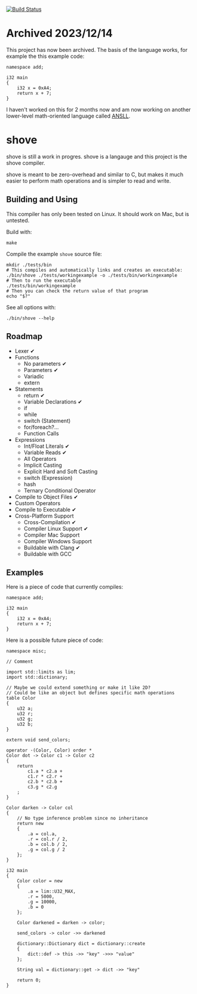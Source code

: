 [![Build Status](https://github.com/penguin-teal/shove/actions/workflows/Build.yml/badge.svg)](https://github.com/penguin-teal/shove/actions/workflows/Build.yml)

# Archived 2023/12/14

This project has now been archived. The basis of the language works, for example the
this example code:

```shove
namespace add;

i32 main
{
    i32 x = 0xA4;
    return x + 7;
}
```

I haven't worked on this for 2 months now and am now working on another
lower-level math-oriented language called
[ANSLL](https://github.com/penguin-teal/ANSLL).

# shove

shove is still a work in progres. shove is a langauge and this project is the
shove compiler.

shove is meant to be zero-overhead and similar to C, but makes it much easier
to perform math operations and is simpler to read and write.

## Building and Using

This compiler has only been tested on Linux. It should work on Mac,
but is untested.

Build with:
```
make
```

Compile the example `shove` source file:
```shove
mkdir ./tests/bin
# This compiles and automatically links and creates an executable:
./bin/shove ./tests/workingexample -o ./tests/bin/workingexample
# Then to run the executable
./tests/bin/workingexample
# Then you can check the return value of that program
echo "$?"
```

See all options with:
```shove
./bin/shove --help
```

## Roadmap

- Lexer ✔
- Functions
    * No parameters ✔
    * Parameters ✔
    * Variadic
    * extern
- Statements 
    * return ✔
    * Variable Declarations ✔
    * if
    * while
    * switch (Statement)
    * for/foreach?...
    * Function Calls
- Expressions
    * Int/Float Literals ✔
    * Variable Reads ✔
    * All Operators
    * Implicit Casting
    * Explicit Hard and Soft Casting
    * switch (Expression)
    * hash
    * Ternary Conditional Operator
- Compile to Object Files ✔
- Custom Operators
- Compile to Executable ✔
- Cross-Platform Support
    * Cross-Compilation ✔
    * Compiler Linux Support ✔
    * Compiler Mac Support
    * Compiler Windows Support
    * Buildable with Clang ✔
    * Buildable with GCC


## Examples

Here is a piece of code that currently compiles:
```shove
namespace add;

i32 main
{
    i32 x = 0xA4;
    return x + 7;
}
```

Here is a possible future piece of code:
```shove
namespace misc;

// Comment

import std::limits as lim;
import std::dictionary;

// Maybe we could extend something or make it like 2D?
// Could be like an object but defines specific math operations
table Color
{
    u32 a;
    u32 r;
    u32 g;
    u32 b;
}

extern void send_colors;

operator ·(Color, Color) order *
Color dot -> Color c1 -> Color c2
{
    return
        c1.a * c2.a +
        c1.r * c2.r +
        c2.b * c2.b +
        c3.g * c2.g
    ;
}

Color darken -> Color col
{
    // No type inference problem since no inheritance
    return new
    {
        .a = col.a,
        .r = col.r / 2,
        .b = col.b / 2,
        .g = col.g / 2
    };
}

i32 main
{
    Color color = new
    {
        .a = lim::U32_MAX,
        .r = 5000,
        .g = 10000,
        .b = 0
    };

    Color darkened = darken -> color;

    send_colors -> color ->> darkened

    dictionary::Dictionary dict = dictionary::create
    {
        dict::def -> this ->> "key" ->>> "value"
    };

    String val = dictionary::get -> dict ->> "key"

    return 0;
}
```
